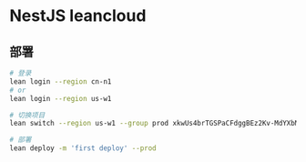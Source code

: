 # NestJS leancloud

## 部署

```bash
# 登录
lean login --region cn-n1
# or
lean login --region us-w1

# 切换项目
lean switch --region us-w1 --group prod xkwUs4brTGSPaCFdggBEz2Kv-MdYXbMMI

# 部署
lean deploy -m 'first deploy' --prod
```
